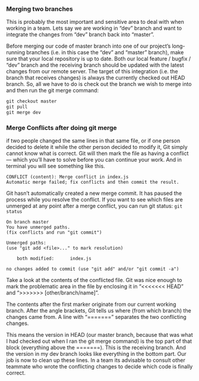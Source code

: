### Merging two branches

This is probably the most important and sensitive area to deal with when working in a team.
Lets say we are working in “dev” branch and want to integrate the changes from “dev” branch back into “master”.

Before merging our code of master branch into one of our project’s long-running branches (i.e. in this case the “dev” and “master” branch), make sure that your local repository is up to date. Both our local feature / bugfix / “dev” branch and the receiving branch should be updated with the latest changes from our remote server.
The target of this integration (i.e. the branch that receives changes) is always the currently checked out HEAD branch. So, all we have to do is check out the branch we wish to merge into and then run the git merge command:

```js
git checkout master
git pull
git merge dev
```

### Merge Conflicts after doing git merge

if two people changed the same lines in that same file, or if one person decided to delete it while the other person decided to modify it, Git simply cannot know what is correct. Git will then mark the file as having a conflict — which you’ll have to solve before you can continue your work. And in terminal you will see something like this.

```
CONFLICT (content): Merge conflict in index.js
Automatic merge failed; fix conflicts and then commit the result.
```

Git hasn’t automatically created a new merge commit. It has paused the process while you resolve the conflict. If you want to see which files are unmerged at any point after a merge conflict, you can run git status:
`git status`

```
On branch master
You have unmerged paths.
(fix conflicts and run "git commit")

Unmerged paths:
(use "git add <file>..." to mark resolution)

    both modified:      index.js

no changes added to commit (use "git add" and/or "git commit -a")
```

Take a look at the contents of the conflicted file. Git was nice enough to mark the problematic area in the file by enclosing it in “<<<<<<< HEAD” and “>>>>>>> [other/branch/name]”.

The contents after the first marker originate from our current working branch. After the angle brackets, Git tells us where (from which branch) the changes came from. A line with “=======” separates the two conflicting changes.

This means the version in HEAD (our master branch, because that was what I had checked out when I ran the git merge command) is the top part of that block (everything above the =======). This is the receiving branch.
And the version in my dev branch looks like everything in the bottom part.
Our job is now to clean up these lines. In a team its advisable to consult other teammate who wrote the conflicting changes to decide which code is finally correct.
